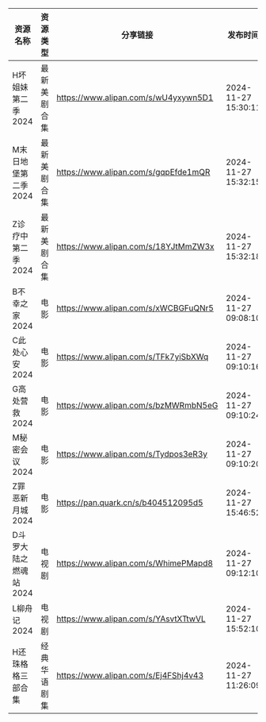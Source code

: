 | 资源名称          | 资源类型   | 分享链接                                 | 发布时间                |
| ------------- | ------ | ------------------------------------ | ------------------- |
| H坏姐妹第二季2024   | 最新美剧合集 | https://www.alipan.com/s/wU4yxywn5D1 | 2024-11-27 15:30:11 |
| M末日地堡第二季2024  | 最新美剧合集 | https://www.alipan.com/s/gqpEfde1mQR | 2024-11-27 15:32:15 |
| Z诊疗中第二季2024   | 最新美剧合集 | https://www.alipan.com/s/18YJtMmZW3x | 2024-11-27 15:32:18 |
| B不幸之家2024     | 电影     | https://www.alipan.com/s/xWCBGFuQNr5 | 2024-11-27 09:08:10 |
| C此处心安2024     | 电影     | https://www.alipan.com/s/TFk7yiSbXWq | 2024-11-27 09:10:16 |
| G高处营救2024     | 电影     | https://www.alipan.com/s/bzMWRmbN5eG | 2024-11-27 09:10:24 |
| M秘密会议2024     | 电影     | https://www.alipan.com/s/Tydpos3eR3y | 2024-11-27 09:10:20 |
| Z罪恶新月城2024    | 电影     | https://pan.quark.cn/s/b404512095d5  | 2024-11-27 15:46:52 |
| D斗罗大陆之燃魂站2024 | 电视剧    | https://www.alipan.com/s/WhimePMapd8 | 2024-11-27 09:12:10 |
| L柳舟记2024      | 电视剧    | https://www.alipan.com/s/YAsvtXTtwVL | 2024-11-27 15:52:10 |
| H还珠格格三部合集     | 经典华语剧集 | https://www.alipan.com/s/Ej4FShj4v43 | 2024-11-27 11:26:09 |
